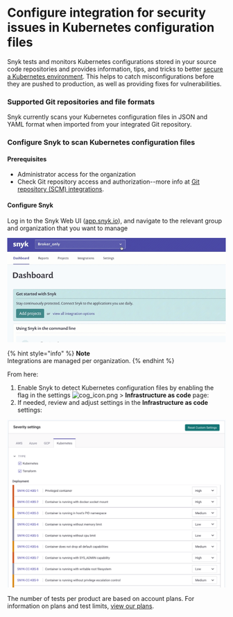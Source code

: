 # Configure integration for security issues in Kubernetes configuration files

Snyk tests and monitors Kubernetes configurations stored in your source code repositories and provides information, tips, and tricks to better [secure a Kubernetes environment](https://snyk.io/learn/kubernetes-security/). This helps to catch misconfigurations before they are pushed to production, as well as providing fixes for vulnerabilities.

### Supported Git repositories and file formats

Snyk currently scans your Kubernetes configuration files in JSON and YAML format when imported from your integrated Git repository.

### Configure Snyk to scan Kubernetes configuration files

#### **Prerequisites**

* Administrator access for the organization
* Check Git repository access and authorization--more info at [Git repository (SCM) integrations](https://support.snyk.io/hc/en-us/sections/360001138098-Git-repository-SCM-integrations).

#### **Configure Snyk**

Log in to the Snyk Web UI ([app.snyk.io](https://app.snyk.io)), and navigate to the relevant group and organization that you want to manage

![](<../../../.gitbook/assets/add-artifactory-images (1) (2) (1) (1) (1) (1) (1) (1) (1) (1) (1) (1) (1) (1) (1) (1) (1) (1) (1) (1) (1) (1) (1) (1) (1) (1) (1) (55).gif>)

{% hint style="info" %}
**Note**\
Integrations are managed per organization.
{% endhint %}

From here:

1. Enable Snyk to detect Kubernetes configuration files by enabling the flag in the settings ![cog\_icon.png](../../../.gitbook/assets/cog\_icon.png) > **Infrastructure as code** page:
2. If needed, review and adjust settings in the **Infrastructure as code** settings:

![](<../../../.gitbook/assets/image (112).png>)

The number of tests per product are based on account plans. For information on plans and test limits, [view our plans](https://snyk.io/plans/).
